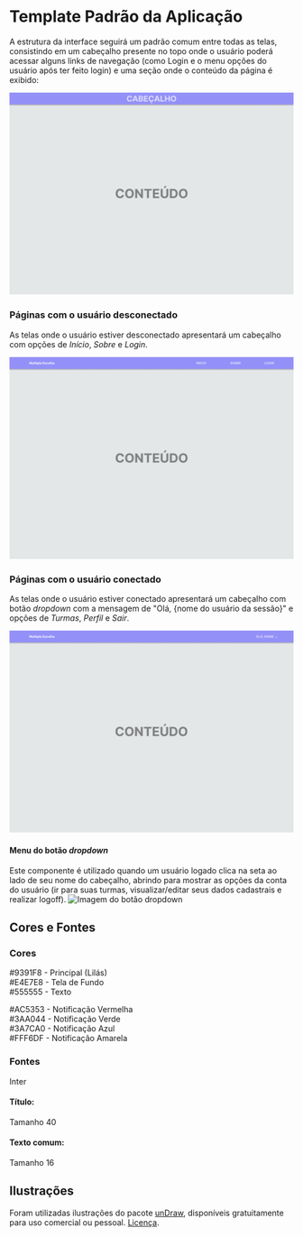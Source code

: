 # Template Padrão da Aplicação

A estrutura da interface seguirá um padrão comum entre todas as telas, consistindo em um cabeçalho presente no topo onde o usuário poderá acessar alguns links de navegação (como Login e o menu opções do usuário após ter feito login) e uma seção onde o conteúdo da página é exibido:

![Estrutura Padrão](img/wireframes-site/Estrutura.png)

### Páginas com o usuário desconectado

As telas onde o usuário estiver desconectado apresentará um cabeçalho com opções de *Início*, *Sobre* e *Login*.

![Estrutura Padrão](img/wireframes-site/Desconectado.png)

### Páginas com o usuário conectado

As telas onde o usuário estiver conectado apresentará um cabeçalho com botão *dropdown* com a mensagem de "Olá, {nome do usuário da sessão}" e opções de *Turmas*, *Perfil* e *Sair*.

![Estrutura Padrão](img/wireframes-site/Conectado.png)

#### Menu do botão *dropdown*

Este componente é utilizado quando um usuário logado clica na seta ao lado de seu nome do cabeçalho, abrindo para mostrar as opções da conta do usuário (ir para suas turmas, visualizar/editar seus dados cadastrais e realizar logoff).
![Imagem do botão dropdown](img/wireframes-site/Menu%20Usu%C3%A1rio.png)

## Cores e Fontes  

### Cores  

#9391F8 - Principal (Lilás)  
#E4E7E8 - Tela de Fundo  
#555555 - Texto  

#AC5353 - Notificação Vermelha  
#3AA044 - Notificação Verde  
#3A7CA0 - Notificação Azul  
#FFF6DF - Notificação Amarela  

### Fontes  

Inter

#### Título:  

Tamanho 40  

#### Texto comum:  

Tamanho 16  

## Ilustrações  

Foram utilizadas ilustrações do pacote [unDraw](https://undraw.co/illustrations), disponíveis gratuitamente para uso comercial ou pessoal. [Licença](https://undraw.co/license).
